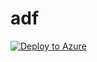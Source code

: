 # adf

[![Deploy to Azure](https://azuredeploy.net/deploybutton.png)](https://azuredeploy.net/?repository=arm_template.json)
